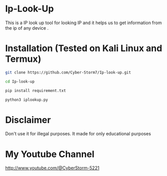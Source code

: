 # Ip-Look-Up
This is a IP look up tool for looking IP and it helps us to get information from the ip of any device .
# Installation (Tested on Kali Linux and Termux)
```bash
git clone https://github.com/Cyber-Storm7/Ip-look-up.git
```
```bash
cd Ip-look-up
```
```bash
pip install requirement.txt
```
```bash
python3 iplookup.py
```
# Disclaimer
Don't use it for illegal purposes. It made for only educational purposes
# My Youtube Channel

http://www.youtube.com/@CyberStorm-5221